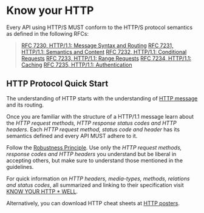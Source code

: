 # Know your HTTP
Every API using HTTP/S MUST conform to the HTTP/S protocol semantics as defined in the following RFCs:

> [RFC 7230, HTTP/1.1: Message Syntax and Routing](https://tools.ietf.org/html/rfc7230)
> [RFC 7231, HTTP/1.1: Semantics and Content](https://tools.ietf.org/html/rfc7231)
> [RFC 7232, HTTP/1.1: Conditional Requests](https://tools.ietf.org/html/rfc7232)
> [RFC 7233, HTTP/1.1: Range Requests](https://tools.ietf.org/html/rfc7233)
> [RFC 7234, HTTP/1.1: Caching](https://tools.ietf.org/html/rfc7234)
> [RFC 7235, HTTP/1.1: Authentication](https://tools.ietf.org/html/rfc7234)

## HTTP Protocol Quick Start
The understanding of HTTP starts with the understanding of [HTTP message](https://developer.mozilla.org/en-US/docs/Web/HTTP/Messages) and its routing.

Once you are familiar with the structure of a HTTP/1.1 message learn about the _HTTP request methods, HTTP response status codes and HTTP headers_. Each _HTTP request method, status code and header_ has its semantics defined and every API MUST adhere to it.

Follow the [Robustness Principle](core-principles/robustness.md). Use only the _HTTP request methods, response codes and HTTP headers_ you understand but be liberal in accepting others, but make sure to understand those mentioned in the guidelines.

For quick information on _HTTP headers, media-types, methods, relations and status codes_, all summarized and linking to their specification visit [KNOW YOUR HTTP * WELL](https://github.com/for-GET/know-your-http-well).

Alternatively, you can download HTTP cheat sheets at [HTTP posters](https://github.com/bigcompany/know-your-http).








